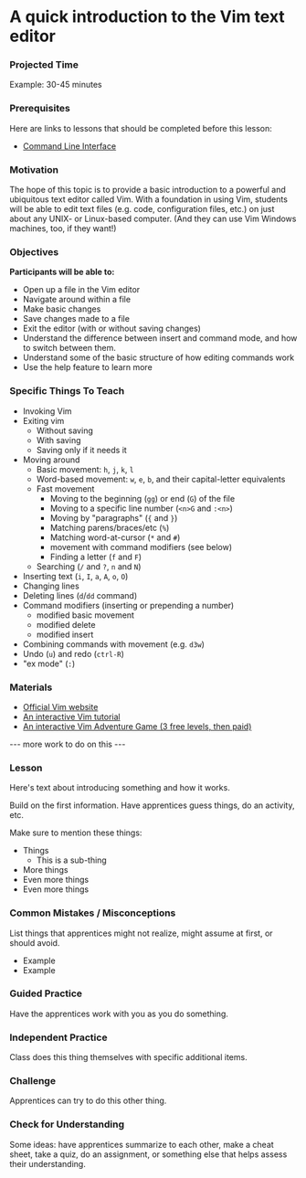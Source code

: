 # A quick introduction to the Vim text editor

### Projected Time

Example: 30-45 minutes

### Prerequisites

Here are links to lessons that should be completed before this lesson:

- [Command Line Interface](version-control/git-version-control/git-version-control.md)

### Motivation

The hope of this topic is to provide a basic introduction to a
powerful and ubiquitous text editor called Vim.  With a foundation in
using Vim, students will be able to edit text files (e.g. code,
configuration files, etc.) on just about any UNIX- or Linux-based
computer.  (And they can use Vim Windows machines, too, if they want!)

### Objectives

**Participants will be able to:**

- Open up a file in the Vim editor
- Navigate around within a file
- Make basic changes
- Save changes made to a file
- Exit the editor (with or without saving changes)
- Understand the difference between insert and command mode, and how
  to switch between them.
- Understand some of the basic structure of how editing commands work
- Use the help feature to learn more

### Specific Things To Teach

- Invoking Vim
- Exiting vim
    - Without saving
    - With saving
    - Saving only if it needs it
- Moving around
    - Basic movement: `h`, `j`, `k`, `l`
    - Word-based movement: `w`, `e`, `b`, and their capital-letter
      equivalents
    - Fast movement
        - Moving to the beginning (`gg`) or end (`G`) of the file
        - Moving to a specific line number (`<n>G` and `:<n>`)
        - Moving by "paragraphs" (`{` and `}`)
        - Matching parens/braces/etc (`%`)
        - Matching word-at-cursor (`*` and `#`)
        - movement with command modifiers (see below)
        - Finding a letter (`f` and `F`)
    - Searching (`/` and `?`, `n` and `N`)
- Inserting text (`i`, `I`, `a`, `A`, `o`, `O`)
- Changing lines
- Deleting lines (`d`/`dd` command)
- Command modifiers (inserting or prepending a number)
    - modified basic movement
    - modified delete
    - modified insert
- Combining commands with movement (e.g. `d3w`)
- Undo (`u`) and redo (`ctrl-R`)
- "ex mode" (`:`)

### Materials

- [Official Vim website](https://www.vim.org/)
- [An interactive Vim tutorial](https://www.openvim.com/)
- [An interactive Vim Adventure Game (3 free levels, then
  paid)](https://vim-adventures.com/)

--- more work to do on this ---

### Lesson

Here's text about introducing something and how it works.

Build on the first information. Have apprentices guess things, do an activity, etc.

Make sure to mention these things:

- Things
	- This is a sub-thing
- More things
- Even more things
- Even more things


### Common Mistakes / Misconceptions

List things that apprentices might not realize, might assume at first, or should avoid.

- Example
- Example


### Guided Practice

Have the apprentices work with you as you do something.


### Independent Practice

Class does this thing themselves with specific additional items.


### Challenge

Apprentices can try to do this other thing.


### Check for Understanding

Some ideas: have apprentices summarize to each other, make a cheat sheet, take a quiz, do an assignment, or something else that helps assess their understanding.
